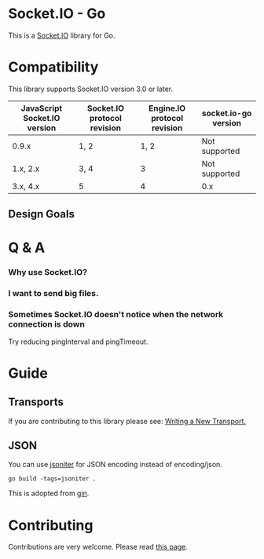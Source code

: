 # Socket.IO - Go

This is a [Socket.IO](https://socket.io) library for Go.

# Compatibility

This library supports Socket.IO version 3.0 or later.

| JavaScript Socket.IO version | Socket.IO protocol revision | Engine.IO protocol revision | socket.io-go version
| ----------- | ----------- | ---------- | ------------- |
| 0.9.x       | 1, 2        | 1, 2       | Not supported |
| 1.x, 2.x    | 3, 4        | 3          | Not supported |
| 3.x, 4.x    | 5           | 4          | 0.x |

## Design Goals

# Q & A

### Why use Socket.IO?

### I want to send big files.

### Sometimes Socket.IO doesn't notice when the network connection is down

Try reducing pingInterval and pingTimeout.

# Guide

## Transports

If you are contributing to this library please see: [Writing a New Transport.](CONTRIBUTING.md#writing-a-new-transport)

## JSON

You can use [jsoniter](https://github.com/json-iterator/go) for JSON encoding instead of encoding/json.

```shell
go build -tags=jsoniter .
```

This is adopted from [gin](https://github.com/gin-gonic/gin).

# Contributing

Contributions are very welcome. Please read [this page](CONTRIBUTING.md).
